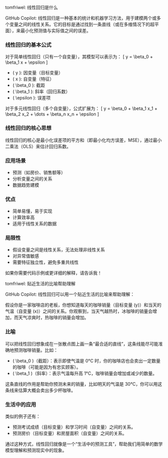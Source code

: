 tomfriwel: 线性回归是什么

GitHub Copilot: 线性回归是一种基本的统计和机器学习方法，用于建模两个或多个变量之间的线性关系。它的目标是通过找到一条直线（或在多维情况下的超平面），来最小化预测值与实际值之间的误差。

### 线性回归的基本公式
对于简单线性回归（只有一个自变量），其模型可以表示为：
\[ y = \beta_0 + \beta_1 x + \epsilon \]
- \( y \): 因变量（目标变量）
- \( x \): 自变量（特征）
- \( \beta_0 \): 截距
- \( \beta_1 \): 斜率（回归系数）
- \( \epsilon \): 误差项

对于多元线性回归（多个自变量），公式扩展为：
\[ y = \beta_0 + \beta_1 x_1 + \beta_2 x_2 + \dots + \beta_n x_n + \epsilon \]

### 线性回归的核心思想
线性回归的核心是最小化误差项的平方和（即最小化均方误差，MSE），通过最小二乘法（OLS）来估计回归系数。

### 应用场景
- 预测（如房价、销售额等）
- 分析变量之间的关系
- 数据趋势建模

### 优点
- 简单易懂，易于实现
- 计算效率高
- 适用于线性关系的数据

### 局限性
- 假设变量之间是线性关系，无法处理非线性关系
- 对异常值敏感
- 需要特征独立性，避免多重共线性

如果你需要代码示例或更详细的解释，请告诉我！

tomfriwel: 贴近生活的比喻帮助理解

GitHub Copilot: 线性回归可以用一个贴近生活的比喻来帮助理解：

假设你是一家咖啡店的老板，你想知道每天的咖啡销量（目标变量 \(y\)）和当天的气温（自变量 \(x\)）之间的关系。你观察到，当天气越热时，冰咖啡的销量会增加，而天气凉爽时，热咖啡的销量会增加。

### 比喻
可以把线性回归想象成在一张散点图上画一条“最合适的直线”，这条线能尽可能准确地预测咖啡销量。比如：
- \( \beta_0 \)（截距）：表示即使气温是 0°C 时，你的咖啡店也会卖出一定数量的咖啡（可能是因为有忠实顾客）。
- \( \beta_1 \)（斜率）：表示气温每升高 1°C，咖啡销量会增加或减少的数量。

这条直线的作用是帮助你预测未来的销量，比如明天的气温是 30°C，你可以用这条线来估算大概会卖出多少杯咖啡。

### 生活中的应用
类似的例子还有：
- 预测考试成绩（目标变量）和学习时间（自变量）之间的关系。
- 预测房价（目标变量）和房屋面积（自变量）之间的关系。

通过这种方式，线性回归就像是一个“生活中的预测工具”，帮助我们用简单的数学模型理解和预测现实中的现象。